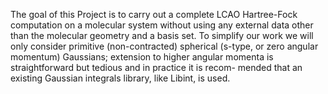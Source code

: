 The goal of this Project is to carry out a complete LCAO Hartree-Fock computation on a molecular
system without using any external data other than the molecular geometry and a basis set. To simplify
our work we will only consider primitive (non-contracted) spherical (s-type, or zero angular momentum)
Gaussians; extension to higher angular momenta is straightforward but tedious and in practice it is recom-
mended that an existing Gaussian integrals library, like Libint, is used.
